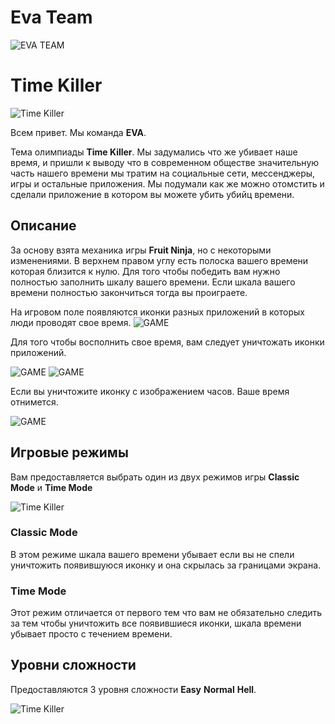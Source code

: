 # Eva Team
![EVA TEAM](https://ivanovdeveloper.github.io/Eva%20logo.png)

# Time Killer
![Time Killer](https://ivanovdeveloper.github.io/Icon-180.png)

Всем привет. Мы команда **EVA**.

Тема олимпиады **Time Killer**. Мы задумались что же убивает наше время, и пришли к выводу что в современном обществе значительную часть нашего времени мы тратим на социальные сети, мессенджеры, игры и остальные приложения. Мы подумали как же можно отомстить и сделали приложение в котором вы можете убить убийц времени.

## Описание
За основу взята механика игры **Fruit Ninja**, но с некоторыми изменениями. В верхнем правом углу есть полоска вашего времени которая близится к нулю. Для того чтобы победить вам нужно полностью заполнить шкалу вашего времени. Если шкала вашего времени полностью закончиться тогда вы проиграете.

На игровом поле появляются иконки разных приложений в которых люди проводят свое время.
![GAME](https://ivanovdeveloper.github.io/game.png)

Для того чтобы восполнить свое время, вам следует уничтожать иконки приложений.

![GAME](https://ivanovdeveloper.github.io/i@3x.png) ![GAME](https://ivanovdeveloper.github.io/logo-facebook@3x.png)

Если вы уничтожите иконку с изображением часов. Ваше время отнимется.

![GAME](https://ivanovdeveloper.github.io/clock@3x.png)

## Игровые режимы
Вам предоставляется выбрать один из двух режимов игры **Classic Mode** и **Time Mode**

![Time Killer](https://ivanovdeveloper.github.io/Screen%20Shot%202017-11-12%20at%204.17.02%20PM.png)

### Classic Mode
В этом режиме шкала вашего времени убывает если вы не спели уничтожить появившуюся иконку и она скрылась за границами экрана.

### Time Mode
Этот режим отличается от первого тем что вам не обязательно следить за тем чтобы уничтожить все появившиеся иконки, шкала времени убывает просто с течением времени.

## Уровни сложности
Предоставляются 3 уровня сложности **Easy** **Normal** **Hell**. 

![Time Killer](https://ivanovdeveloper.github.io/Screen%20Shot%202017-11-12%20at%204.16.46%20PM.png)

